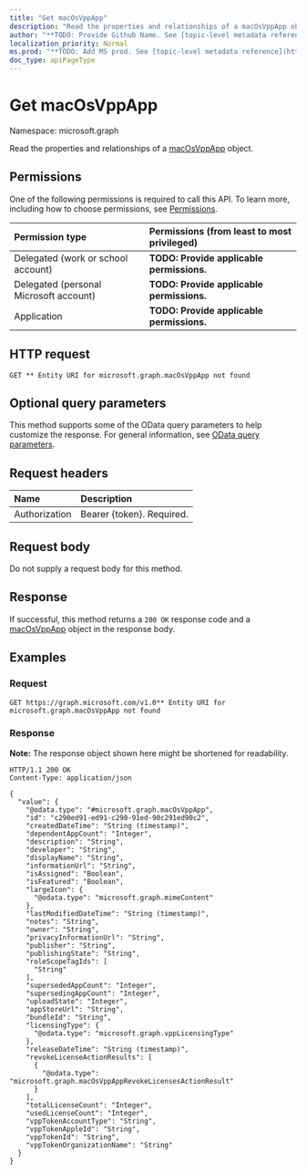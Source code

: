 ```yaml
---
title: "Get macOsVppApp"
description: "Read the properties and relationships of a macOsVppApp object."
author: "**TODO: Provide Github Name. See [topic-level metadata reference](https://msgo.azurewebsites.net/add/document/guidelines/metadata.html#topic-level-metadata)**"
localization_priority: Normal
ms.prod: "**TODO: Add MS prod. See [topic-level metadata reference](https://msgo.azurewebsites.net/add/document/guidelines/metadata.html#topic-level-metadata)**"
doc_type: apiPageType
---
```


# Get macOsVppApp
Namespace: microsoft.graph



Read the properties and relationships of a [macOsVppApp](../resources/macosvppapp.md) object.

## Permissions
One of the following permissions is required to call this API. To learn more, including how to choose permissions, see [Permissions](/graph/permissions-reference).

|Permission type|Permissions (from least to most privileged)|
|:---|:---|
|Delegated (work or school account)|**TODO: Provide applicable permissions.**|
|Delegated (personal Microsoft account)|**TODO: Provide applicable permissions.**|
|Application|**TODO: Provide applicable permissions.**|

## HTTP request

<!-- {
  "blockType": "ignored"
}
-->
``` http
GET ** Entity URI for microsoft.graph.macOsVppApp not found
```

## Optional query parameters
This method supports some of the OData query parameters to help customize the response. For general information, see [OData query parameters](/graph/query-parameters).

## Request headers
|Name|Description|
|:---|:---|
|Authorization|Bearer {token}. Required.|

## Request body
Do not supply a request body for this method.

## Response

If successful, this method returns a `200 OK` response code and a [macOsVppApp](../resources/macosvppapp.md) object in the response body.

## Examples

### Request
<!-- {
  "blockType": "request",
  "name": "get_macosvppapp"
}
-->
``` http
GET https://graph.microsoft.com/v1.0** Entity URI for microsoft.graph.macOsVppApp not found
```


### Response
**Note:** The response object shown here might be shortened for readability.
<!-- {
  "blockType": "response",
  "truncated": true,
  "@odata.type": "microsoft.graph.macOsVppApp"
}
-->
``` http
HTTP/1.1 200 OK
Content-Type: application/json

{
  "value": {
    "@odata.type": "#microsoft.graph.macOsVppApp",
    "id": "c290ed91-ed91-c290-91ed-90c291ed90c2",
    "createdDateTime": "String (timestamp)",
    "dependentAppCount": "Integer",
    "description": "String",
    "developer": "String",
    "displayName": "String",
    "informationUrl": "String",
    "isAssigned": "Boolean",
    "isFeatured": "Boolean",
    "largeIcon": {
      "@odata.type": "microsoft.graph.mimeContent"
    },
    "lastModifiedDateTime": "String (timestamp)",
    "notes": "String",
    "owner": "String",
    "privacyInformationUrl": "String",
    "publisher": "String",
    "publishingState": "String",
    "roleScopeTagIds": [
      "String"
    ],
    "supersededAppCount": "Integer",
    "supersedingAppCount": "Integer",
    "uploadState": "Integer",
    "appStoreUrl": "String",
    "bundleId": "String",
    "licensingType": {
      "@odata.type": "microsoft.graph.vppLicensingType"
    },
    "releaseDateTime": "String (timestamp)",
    "revokeLicenseActionResults": [
      {
        "@odata.type": "microsoft.graph.macOsVppAppRevokeLicensesActionResult"
      }
    ],
    "totalLicenseCount": "Integer",
    "usedLicenseCount": "Integer",
    "vppTokenAccountType": "String",
    "vppTokenAppleId": "String",
    "vppTokenId": "String",
    "vppTokenOrganizationName": "String"
  }
}
```


